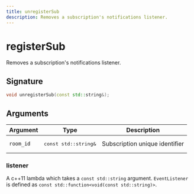 ```yaml
---
title: unregisterSub
description: Removes a subscription's notifications listener.
---
```


# registerSub

Removes a subscription's notifications listener.

## Signature

```cpp
void unregisterSub(const std::string&);
```

## Arguments

| Argument  | Type                          | Description                    |
| --------- | ----------------------------- | ------------------------------ |
| `room_id` | <pre>const std::string&</pre> | Subscription unique identifier |

### listener

A c++11 lambda which takes a `const std::string` argument.
`EventListener` is defined as `const std::function<void(const std::string)>`.
